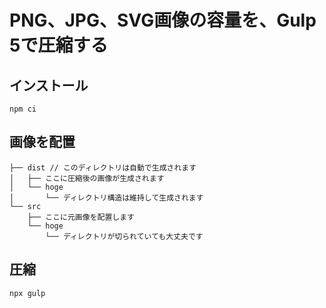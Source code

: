 
# PNG、JPG、SVG画像の容量を、Gulp 5で圧縮する

## インストール

```
npm ci
```

## 画像を配置

```
├── dist // このディレクトリは自動で生成されます
│   ├── ここに圧縮後の画像が生成されます
│   └── hoge
│       └── ディレクトリ構造は維持して生成されます
└── src
    ├── ここに元画像を配置します
    └── hoge
        └── ディレクトリが切られていても大丈夫です
```

## 圧縮

```
npx gulp
```
